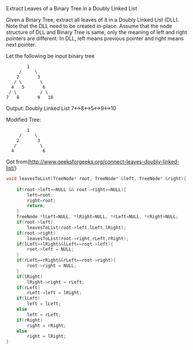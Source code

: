 Extract Leaves of a Binary Tree in a Doubly Linked List

Given a Binary Tree, extract all leaves of it in a Doubly Linked List (DLL). Note that the 
DLL need to be created in-place. Assume that the node structure of DLL and Binary Tree is 
same, only the meaning of left and right pointers are different. In DLL, left means 
previous pointer and right means next pointer.


Let the following be input binary tree
```
        1
     /     \
    2       3
   / \       \
  4   5       6
 / \         / \
7   8       9   10
```

Output:
Doubly Linked List
7<->8<->5<->9<->10

Modified Tree:
```
        1
     /     \
    2       3
   /         \
  4           6
```  
  
Got from(http://www.geeksforgeeks.org/connect-leaves-doubly-linked-list/)
```c++
void leavesToList(TreeNode* root, TreeNode* &left, TreeNode* &right){
    
    if(root->left==NULL && root->right==NULL){
        left=root;
        right=root;
        return;
    }
    TreeNode *lLeft=NULL, *lRight=NULL, *rLeft=NULL, *rRight=NULL;
    if(root->left)
        leavesToList(root->left,lLeft,lRight);
    if(root->right)
        leavesToList(root->right,rLeft,rRight);
    if(lLeft==lRight&&lLeft==root->left){
        root->left = NULL;
    }
    if(rLeft==rRight&&rLeft==root->right){
        root->right = NULL;
    }
    if(lRight)
        lRight->right = rLeft;
    if(rLeft)
        rLeft->left = lRight;
    if(lLeft)
        left = lLeft;
    else
        left = rLeft;
    if(rRight)
        right = rRight;
    else
        right = lRight;
}
```
